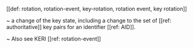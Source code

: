 [[def: rotation, rotation-event, key-rotation, rotation event, key rotation]]

~ a change of the key state, including a change to the set of [[ref: authoritative]] key pairs for an identifier [[ref: AID]].  

~ Also see KERI [[ref: rotation-event]] 

